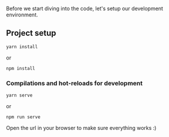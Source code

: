 Before we start diving into the code, let's setup our development environment.

## Project setup
```
yarn install
```
or
```
npm install
```

### Compilations and hot-reloads for development
```
yarn serve
```
or
```
npm run serve
```

Open the url in your browser to make sure everything works :)
